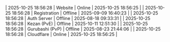 | 2025-10-25 18:56:28 | Website | Online | 2025-10-25 18:56:25 |
| 2025-10-25 18:56:28 | Registration | Offline | 2025-09-09 16:40:23 |
| 2025-10-25 18:56:28 | Auth Server | Offline | 2025-08-18 09:33:31 |
| 2025-10-25 18:56:28 | Kezan (PvE) | Offline | 2025-10-11 12:51:30 |
| 2025-10-25 18:56:28 | Gurubashi (PvP) | Offline | 2025-08-23 21:44:06 |
| 2025-10-25 18:56:28 | Cloudflare | Online | 2025-10-25 18:56:25 |
